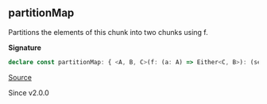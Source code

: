 ## partitionMap

Partitions the elements of this chunk into two chunks using f.

**Signature**

```ts
declare const partitionMap: { <A, B, C>(f: (a: A) => Either<C, B>): (self: Chunk<A>) => [left: Chunk<B>, right: Chunk<C>]; <A, B, C>(self: Chunk<A>, f: (a: A) => Either<C, B>): [left: Chunk<B>, right: Chunk<C>]; }
```

[Source](https://github.com/Effect-TS/effect/tree/main/packages/effect/src/Chunk.ts#L991)

Since v2.0.0